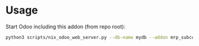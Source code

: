 # Usage

Start Odoo including this addon (from repo root):

```bash
python3 scripts/nix_odoo_web_server.py --db-name mydb --addon mrp_subcontracting
```
